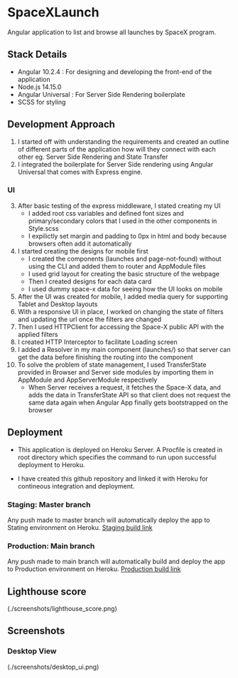 # SpaceXLaunch

Angular application to list and browse all launches by SpaceX program.

## Stack Details
- Angular 10.2.4 : For designing and developing the front-end of the application
- Node.js 14.15.0 
- Angular Universal : For Server Side Rendering boilerplate
- SCSS for styling

## Development Approach

1. I started off with understanding the requirements and created an outline of different parts of the application how will they connect with each other eg. Server Side Rendering and State Transfer
2. I integrated the boilerplate for Server Side rendering using Angular Universal that comes with Express engine.
### UI
3. After basic testing of the express middleware, I stated creating my UI
    - I added root css variables and defined font sizes and primary/secondary colors that I used in the other components in Style.scss
    - I expilictly set margin and padding to 0px in html and body because browsers often add it automatically
4. I started creating the designs for mobile first
    - I created the components (launches and page-not-found) without using the CLI and added them to router and AppModule files
    - I used grid layout for creating the basic structure of the webpage
    - Then I created designs for each data card 
    - I used dummy space-x data for seeing how the UI looks on mobile
5. After the UI was created for mobile, I  added media query for supporting Tablet and Desktop layouts
6. With a responsive UI in place, I worked on changing the state of filters and updating the url once the filters are changed
7. Then I used HTTPClient for accessing the Space-X public API with the applied filters
8. I created HTTP Interceptor to facilitate Loading screen
9. I added a Resolver in my main component (launches/) so that server can get the data before finishing the routing into the component
10. To solve the problem of state management, I used TransferState provided in Browser and Server side modules by importing them in AppModule and AppServerModule respectively
    - When Server receives a request, it fetches the Space-X data, and adds the data in TransferState API so that client does not request the same data again when Angular App finally gets bootstrapped on the browser 

## Deployment

- This application is deployed on Heroku Server. A Procfile is created in root directory which specifies the command to run upon successful deployment to Heroku.

- I have created this github repository and linked it with Heroku for contineous integration and deployment. 
### Staging: Master branch
Any push made to master branch will automatically deploy the app to Stating environment on Heroku. [Staging build link](https://space-x-launches-pankaj.herokuapp.com/)
### Production: Main branch
Any push made to main branch will automatically build and deploy the app to Production environment on Heroku. [Production build link](https://space-x-prod.herokuapp.com/)

## Lighthouse score
(./screenshots/lighthouse_score.png)

## Screenshots
### Desktop View
(./screenshots/desktop_ui.png)
